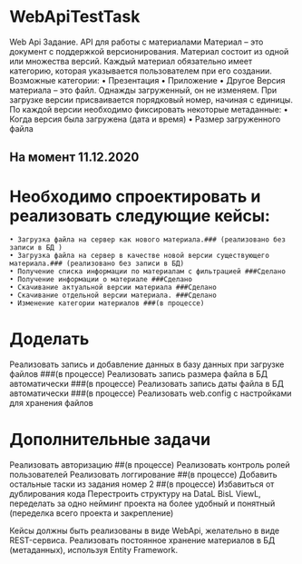 # WebApiTestTask

Web Api
Задание. API для работы с материалами
Материал – это документ с поддержкой версионирования. Материал состоит из одной или множества версий. Каждый материал обязательно имеет категорию, которая указывается пользователем при его создании. Возможные категории:
•	Презентация
•	Приложение
•	Другое
Версия материала – это файл. Однажды загруженный, он не изменяем. При загрузке версии присваивается порядковый номер, начиная с единицы. По каждой версии необходимо фиксировать некоторые метаданные:
•	Когда версия была загружена (дата и время)
•	Размер загруженного файла

## На момент 11.12.2020 
# Необходимо спроектировать и реализовать следующие кейсы:
    • Загрузка файла на сервер как нового материала.### (реализовано без записи в БД )
    • Загрузка файла на сервер в качестве новой версии существующего материала.### (реализовано без записи в БД)
    • Получение списка информации по материалам с фильтрацией ###Сделано
    • Получение информации о материале ###Сделано
    • Скачивание актуальной версии материала ###Сделано
    • Скачивание отдельной версии материала. ###Сделано
    • Изменение категории материалов ###(в процессе)

# Доделать
Реализовать запись и добавление данных в базу данных при загрузке файлов ###(в процессе)
Реализовать запись размера файла в БД автоматически ###(в процессе)
Реализовать запись даты файла в БД автоматически ###(в процессе)
Реализовать  web.config с настройками для хранения файлов

# Дополнительные задачи
Реализовать авторизацию ##(в процессе)
Реализовать контроль ролей пользователей
Реализовать логгирование ##(в процессе)
Добавить остальные таски из задания номер 2 ##(в процессе)
Избавиться от дублирования кода
Перестроить структуру на DataL BisL ViewL, переделать за одно нейминг проекта на более удобный и понятный (переделка  всего проекта и закрепление)

Кейсы должны быть реализованы в виде WebApi, желательно в виде REST-сервиса.
Реализовать постоянное хранение материалов в БД (метаданных), используя Entity Framework.
